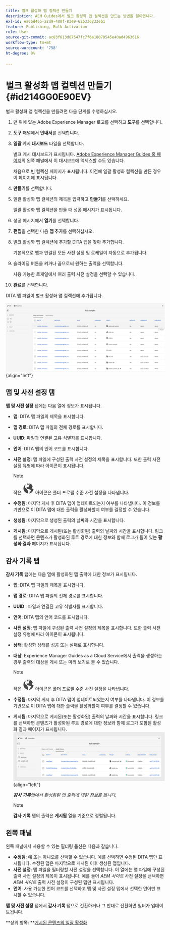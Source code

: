 ```yaml
---
title: 벌크 활성화 맵 컬렉션 만들기
description: AEM Guides에서 벌크 활성화 맵 컬렉션을 만드는 방법을 알아봅니다.
exl-id: ea0bd465-a2d9-488f-83e9-62b336233eb1
feature: Publishing, Bulk Activation
role: User
source-git-commit: ac83f613d87547fc7f6a18070545e40ad4963616
workflow-type: tm+mt
source-wordcount: '758'
ht-degree: 0%

---
```


# 벌크 활성화 맵 컬렉션 만들기 {#id214GG0E90EV}

벌크 활성화 맵 컬렉션을 만들려면 다음 단계를 수행하십시오.

1. 맨 위에 있는 Adobe Experience Manager 로고를 선택하고 **도구**&#x200B;를 선택합니다.

1. **도구** 패널에서 **안내서**&#x200B;를 선택합니다.

1. **일괄 게시 대시보드** 타일을 선택합니다.

   벌크 게시 대시보드가 표시됩니다. [Adobe Experience Manager Guides 홈 페이지](intro-home-page.md)의 왼쪽 패널에서 이 대시보드에 액세스할 수도 있습니다.

   처음으로 빈 컬렉션 페이지가 표시됩니다. 이전에 일괄 활성화 컬렉션을 만든 경우 이 페이지에 표시됩니다.


1. **만들기**&#x200B;를 선택합니다.

1. 일괄 활성화 맵 컬렉션의 제목을 입력하고 **만들기**&#x200B;를 선택하세요.

   일괄 활성화 맵 컬렉션을 만들 때 성공 메시지가 표시됩니다.

1. 성공 메시지에서 **열기**&#x200B;를 선택합니다.

1. **편집**&#x200B;을 선택한 다음 **맵 추가**&#x200B;를 선택하십시오.

1. 벌크 활성화 맵 컬렉션에 추가할 DITA 맵을 찾아 추가합니다.

   기본적으로 맵과 연결된 모든 사전 설정 및 로케일이 자동으로 추가됩니다.

1. 슬라이딩 버튼을 켜거나 끔으로써 원하는 출력을 선택합니다.

   사용 가능한 로케일에서 여러 출력 사전 설정을 선택할 수 있습니다.

1. **완료**&#x200B;를 선택합니다.

DITA 맵 파일이 벌크 활성화 맵 컬렉션에 추가됩니다.

![이(가) 일괄 활성화 컬렉션을 만들었습니다](images/bulk-activation-collection-created.png){align="left"}

## 맵 및 사전 설정 탭

**맵 및 사전 설정** 탭에는 다음 열에 정보가 표시됩니다.

- **맵**: DITA 맵 파일의 제목을 표시합니다.
- **맵 경로**: DITA 맵 파일의 전체 경로를 표시합니다.

- **UUID**: 파일과 연결된 고유 식별자를 표시합니다.

- **언어**: DITA 맵의 언어 코드를 표시합니다.
- **사전 설정**: 맵 파일에 구성된 출력 사전 설정의 제목을 표시합니다. 또한 출력 사전 설정 유형에 따라 아이콘이 표시됩니다.

  >[!NOTE]
  >
  > 작은 ![](images/global-preset-icon.svg) 아이콘은 폴더 프로필 수준 사전 설정을 나타냅니다.

- **수정됨**: 마지막 게시 후 DITA 맵이 업데이트되는지 여부를 나타냅니다. 이 정보를 기반으로 이 DITA 맵에 대한 출력을 활성화할지 여부를 결정할 수 있습니다.
- **생성됨**: 마지막으로 생성된 출력의 날짜와 시간을 표시합니다.
- **게시됨**: 마지막으로 게시된(또는 활성화된) 출력의 날짜와 시간을 표시합니다. 링크를 선택하면 콘텐츠가 활성화된 루트 경로에 대한 정보와 함께 로그가 들어 있는 **활성화 결과** 페이지가 표시됩니다.

## 감사 기록 탭

**감사 기록** 탭에는 다음 열에 활성화된 맵 출력에 대한 정보가 표시됩니다.
- **맵**: DITA 맵 파일의 제목을 표시합니다.
- **맵 경로**: DITA 맵 파일의 전체 경로를 표시합니다.
- **UUID** : 파일과 연결된 고유 식별자를 표시합니다.
- **언어**: DITA 맵의 언어 코드를 표시합니다.
- **사전 설정**: 맵 파일에 구성된 출력 사전 설정의 제목을 표시합니다. 또한 출력 사전 설정 유형에 따라 아이콘이 표시됩니다.
- **상태**: 활성화 상태를 성공 또는 실패로 표시합니다.
- **대상**: Experience Manager Guides as a Cloud Service에서 출력을 생성하는 경우 출력의 대상을 게시 또는 미리 보기로 볼 수 있습니다.

  >[!NOTE]
  >
  > 작은 ![](images/global-preset-icon.svg) 아이콘은 폴더 프로필 수준 사전 설정을 나타냅니다.

- **수정됨**: 마지막 게시 후 DITA 맵이 업데이트되었는지 여부를 나타냅니다. 이 정보를 기반으로 이 DITA 맵에 대한 출력을 활성화할지 여부를 결정할 수 있습니다.
- **게시됨**: 마지막으로 게시된(또는 활성화된) 출력의 날짜와 시간을 표시합니다. 링크를 선택하면 콘텐츠가 활성화된 루트 경로에 대한 정보와 함께 로그가 포함된 활성화 결과 페이지가 표시됩니다.
  ![이(가) 일괄 활성화 컬렉션 감사 기록 탭을 만들었습니다](images/bulk-collection-audit-history.png){align="left"}

  ***감사 기록**탭에서 활성화된 맵 출력에 대한 정보를 봅니다.*


  >[!NOTE]
  >
  > **감사 기록** 탭의 출력은 **게시됨** 열을 기준으로 정렬됩니다.



## 왼쪽 패널

왼쪽 패널에서 사용할 수 있는 필터링 옵션은 다음과 같습니다.

- **수정됨**: 예 또는 아니오를 선택할 수 있습니다. 예를 선택하면 수정된 DITA 맵만 표시됩니다. 수정된 맵은 마지막으로 게시된 이후 생성된 맵입니다.
- **사전 설정**: 맵 파일을 필터링할 사전 설정을 선택합니다. 이 열에는 맵 파일에 구성된 출력 사전 설정의 제목이 표시됩니다. 예를 들어 *AEM 사이트* 사전 설정을 선택하면 *AEM 사이트* 출력 사전 설정이 구성된 맵만 표시됩니다.
- **언어**: 사용 가능한 언어 코드를 선택하고 맵 및 사전 설정 탭에서 선택한 언어만 표시할 수 있습니다.

**맵 및 사전 설정** 탭에서 **감사 기록** 탭으로 전환하거나 그 반대로 전환하면 필터가 업데이트됩니다.

**상위 항목: **[게시된 콘텐츠의 일괄 활성화](conf-bulk-activation.md)
